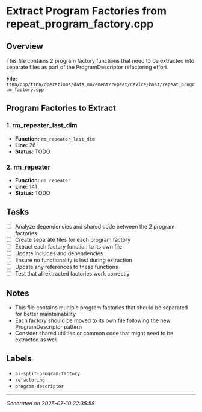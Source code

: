 # Extract Program Factories from repeat_program_factory.cpp

## Overview
This file contains 2 program factory functions that need to be extracted into separate files as part of the ProgramDescriptor refactoring effort.

**File:** `ttnn/cpp/ttnn/operations/data_movement/repeat/device/host/repeat_program_factory.cpp`

## Program Factories to Extract

### 1. rm_repeater_last_dim
- **Function:** `rm_repeater_last_dim`
- **Line:** 26
- **Status:** TODO

### 2. rm_repeater
- **Function:** `rm_repeater`
- **Line:** 141
- **Status:** TODO

## Tasks

- [ ] Analyze dependencies and shared code between the 2 program factories
- [ ] Create separate files for each program factory
- [ ] Extract each factory function to its own file
- [ ] Update includes and dependencies
- [ ] Ensure no functionality is lost during extraction
- [ ] Update any references to these functions
- [ ] Test that all extracted factories work correctly

## Notes
- This file contains multiple program factories that should be separated for better maintainability
- Each factory should be moved to its own file following the new ProgramDescriptor pattern
- Consider shared utilities or common code that might need to be extracted as well

## Labels
- `ai-split-program-factory`
- `refactoring`
- `program-descriptor`

---
*Generated on 2025-07-10 22:35:58*
